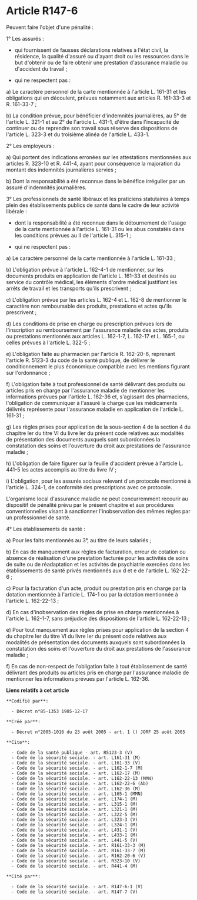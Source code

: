 # Article R147-6

Peuvent faire l'objet d'une pénalité :

1° Les assurés :

- qui fournissent de fausses déclarations relatives à l'état civil, la résidence, la qualité d'assuré ou d'ayant droit ou les
ressources dans le but d'obtenir ou de faire obtenir une prestation d'assurance maladie ou d'accident du travail ;

- qui ne respectent pas :

a) Le caractère personnel de la carte mentionnée à l'article L. 161-31 et les obligations qui en découlent, prévues notamment
aux articles R. 161-33-3 et R. 161-33-7 ;

b) La condition prévue, pour bénéficier d'indemnités journalières, au 5° de l'article L. 321-1 et au 2° de l'article L.
431-1, d'être dans l'incapacité de continuer ou de reprendre son travail sous réserve des dispositions de l'article L. 323-3
et du troisième alinéa de l'article L. 433-1.

2° Les employeurs :

a) Qui portent des indications erronées sur les attestations mentionnées aux articles R. 323-10 et R. 441-4, ayant pour
conséquence la majoration du montant des indemnités journalières servies ;

b) Dont la responsabilité a été reconnue dans le bénéfice irrégulier par un assuré d'indemnités journalières.

3° Les professionnels de santé libéraux et les praticiens statutaires à temps plein des établissements publics de santé dans
le cadre de leur activité libérale :

- dont la responsabilité a été reconnue dans le détournement de l'usage de la carte mentionnée à l'article L. 161-31 ou les
abus constatés dans les conditions prévues au II de l'article L. 315-1 ;

- qui ne respectent pas :

a) Le caractère personnel de la carte mentionnée à l'article L. 161-33 ;

b) L'obligation prévue à l'article L. 162-4-1 de mentionner, sur les documents produits en application de l'article L. 161-33
et destinés au service du contrôle médical, les éléments d'ordre médical justifiant les arrêts de travail et les transports
qu'ils prescrivent ;

c) L'obligation prévue par les articles L. 162-4 et L. 162-8 de mentionner le caractère non remboursable des produits,
prestations et actes qu'ils prescrivent ;

d) Les conditions de prise en charge ou prescription prévues lors de l'inscription au remboursement par l'assurance maladie
des actes, produits ou prestations mentionnés aux articles L. 162-1-7, L. 162-17 et L. 165-1, ou celles prévues à l'article
L. 322-5 ;

e) L'obligation faite au pharmacien par l'article R. 162-20-6, reprenant l'article R. 5123-3 du code de la santé publique, de
délivrer le conditionnement le plus économique compatible avec les mentions figurant sur l'ordonnance ;

f) L'obligation faite à tout professionnel de santé délivrant des produits ou articles pris en charge par l'assurance maladie
de mentionner les informations prévues par l'article L. 162-36 et, s'agissant des pharmaciens, l'obligation de communiquer à
l'assuré la charge que les médicaments délivrés représente pour l'assurance maladie en application de l'article L. 161-31 ;

g) Les règles prises pour application de la sous-section 4 de la section 4 du chapitre Ier du titre VI du livre Ier du
présent code relatives aux modalités de présentation des documents auxquels sont subordonnées la constatation des soins et
l'ouverture du droit aux prestations de l'assurance maladie ;

h) L'obligation de faire figurer sur la feuille d'accident prévue à l'article L. 441-5 les actes accomplis au titre du livre
IV ;

i) L'obligation, pour les assurés sociaux relevant d'un protocole mentionné à l'article L. 324-1, de conformité des
prescriptions avec ce protocole.

L'organisme local d'assurance maladie ne peut concurremment recourir au dispositif de pénalité prévu par le présent chapitre
et aux procédures conventionnelles visant à sanctionner l'inobservation des mêmes règles par un professionnel de santé.

4° Les établissements de santé :

a) Pour les faits mentionnés au 3°, au titre de leurs salariés ;

b) En cas de manquement aux règles de facturation, erreur de cotation ou absence de réalisation d'une prestation facturée
pour les activités de soins de suite ou de réadaptation et les activités de psychiatrie exercées dans les établissements de
santé privés mentionnés aux d et e de l'article L. 162-22-6 ;

c) Pour la facturation d'un acte, produit ou prestation pris en charge par la dotation mentionnée à l'article L. 174-1 ou par
la dotation mentionnée à l'article L. 162-22-13 ;

d) En cas d'inobservation des règles de prise en charge mentionnées à l'article L. 162-1-7, sans préjudice des dispositions
de l'article L. 162-22-13 ;

e) Pour tout manquement aux règles prises pour application de la section 4 du chapitre Ier du titre VI du livre Ier du
présent code relatives aux modalités de présentation des documents auxquels sont subordonnées la constatation des soins et
l'ouverture du droit aux prestations de l'assurance maladie ;

f) En cas de non-respect de l'obligation faite à tout établissement de santé délivrant des produits ou articles pris en
charge par l'assurance maladie de mentionner les informations prévues par l'article L. 162-36.

**Liens relatifs à cet article**

	**Codifié par**:

	  - Décret n°85-1353 1985-12-17

	**Créé par**:

	  - Décret n°2005-1016 du 23 août 2005 - art. 1 () JORF 25 août 2005

	**Cite**:

	  - Code de la santé publique - art. R5123-3 (V)
	  - Code de la sécurité sociale. - art. L161-31 (M)
	  - Code de la sécurité sociale. - art. L161-33 (V)
	  - Code de la sécurité sociale. - art. L162-1-7 (M)
	  - Code de la sécurité sociale. - art. L162-17 (M)
	  - Code de la sécurité sociale. - art. L162-22-13 (MMN)
	  - Code de la sécurité sociale. - art. L162-22-6 (Ab)
	  - Code de la sécurité sociale. - art. L162-36 (M)
	  - Code de la sécurité sociale. - art. L165-1 (MMN)
	  - Code de la sécurité sociale. - art. L174-1 (M)
	  - Code de la sécurité sociale. - art. L315-1 (M)
	  - Code de la sécurité sociale. - art. L321-1 (M)
	  - Code de la sécurité sociale. - art. L322-5 (M)
	  - Code de la sécurité sociale. - art. L323-3 (V)
	  - Code de la sécurité sociale. - art. L324-1 (M)
	  - Code de la sécurité sociale. - art. L431-1 (V)
	  - Code de la sécurité sociale. - art. L433-1 (M)
	  - Code de la sécurité sociale. - art. L441-5 (V)
	  - Code de la sécurité sociale. - art. R161-33-3 (M)
	  - Code de la sécurité sociale. - art. R161-33-7 (M)
	  - Code de la sécurité sociale. - art. R162-20-6 (V)
	  - Code de la sécurité sociale. - art. R323-10 (V)
	  - Code de la sécurité sociale. - art. R441-4 (M)

	**Cité par**:

	  - Code de la sécurité sociale. - art. R147-6-1 (V)
	  - Code de la sécurité sociale. - art. R147-7 (V)
